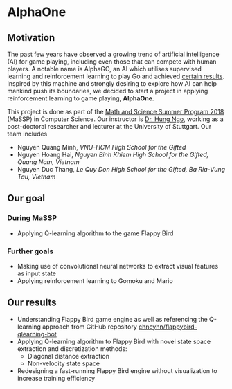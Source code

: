 # AlphaOne

## Motivation

The past few years have observed a growing trend of artificial intelligence (AI) for game playing, including even those that can compete with human players. A notable name is AlphaGO, an AI which utilises supervised learning and reinforcement learning to play Go and achieved [certain results]. Inspired by this machine and strongly desiring to explore how AI can help mankind push its boundaries, we decided to start a project in applying reinforcement learning to game playing, **AlphaOne**.

This project is done as part of the [Math and Science Summer Program 2018] (MaSSP) in Computer Science. Our instructor is [Dr. Hung Ngo], working as a post-doctoral researcher and lecturer at the University of Stuttgart. Our team includes

- Nguyen Quang Minh, *VNU-HCM High School for the Gifted*
- Nguyen Hoang Hai, *Nguyen Binh Khiem High School for the Gifted, Quang Nam, Vietnam*
- Nguyen Duc Thang, *Le Quy Don High School for the Gifted, Ba Ria-Vung Tau, Vietnam*

## Our goal

### During MaSSP

- Applying Q-learning algorithm to the game Flappy Bird

### Further goals

- Making use of convolutional neural networks to extract visual features as input state
- Applying reinforcement learning to Gomoku and Mario

## Our results

- Understanding Flappy Bird game engine as well as referencing the Q-learning approach from GitHub repository [chncyhn/flappybird-qlearning-bot]
- Applying Q-learning algorithm to Flappy Bird with novel state space extraction and discretization methods: 
  - Diagonal distance extraction
  - Non-velocity state space
- Redesigning a fast-running Flappy Bird engine without visualization to increase training efficiency

[certain results]: https://deepmind.com/research/case-studies/alphago-the-story-so-far
[Math and Science Summer Program 2018]: https://masspvn.com
[Dr. Hung Ngo]: https://scholar.google.com/citations?user=6uHe9swAAAAJ&hl=en
[chncyhn/flappybird-qlearning-bot]: https://github.com/chncyhn/flappybird-qlearning-bot

